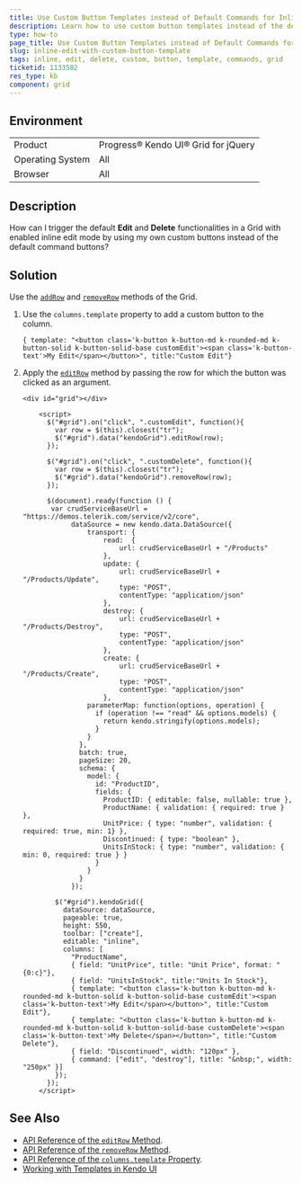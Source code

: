 ```yaml
---
title: Use Custom Button Templates instead of Default Commands for Inline Edit and Delete Functionalities
description: Learn how to use custom button templates instead of the default commands to edit and delete records in a Kendo UI Grid in inline edit mode.
type: how-to
page_title: Use Custom Button Templates instead of Default Commands for Inline Edit and Delete Functionalities - Kendo UI for jQuery Data Grid
slug: inline-edit-with-custom-button-template
tags: inline, edit, delete, custom, button, template, commands, grid
ticketid: 1133582
res_type: kb
component: grid
---
```


## Environment

<table>
 <tr>
  <td>Product</td>
  <td>Progress® Kendo UI® Grid for jQuery</td> 
 </tr>
 <tr>
  <td>Operating System</td>
  <td>All</td>
 </tr>
 <tr>
  <td>Browser</td>
  <td>All</td>
 </tr>
</table>


## Description

How can I trigger the default **Edit** and **Delete** functionalities in a Grid with enabled inline edit mode by using my own custom buttons instead of the default command buttons?

## Solution

Use the [`addRow`](/api/javascript/ui/grid/methods/addrow) and [`removeRow`](/api/javascript/ui/grid/methods/removerow) methods of the Grid.

1. Use the `columns.template` property to add a custom button to the column.

    ````dojo
    { template: "<button class='k-button k-button-md k-rounded-md k-button-solid k-button-solid-base customEdit'><span class='k-button-text'>My Edit</span></button>", title:"Custom Edit"}
    ````

1. Apply the [`editRow`](/api/javascript/ui/grid/methods/editrow) method by passing the row for which the button was clicked as an argument.

    ```dojo
    <div id="grid"></div>

        <script>
          $("#grid").on("click", ".customEdit", function(){
            var row = $(this).closest("tr");
            $("#grid").data("kendoGrid").editRow(row);
          });

          $("#grid").on("click", ".customDelete", function(){
            var row = $(this).closest("tr");
            $("#grid").data("kendoGrid").removeRow(row);
          });

          $(document).ready(function () {
           var crudServiceBaseUrl = "https://demos.telerik.com/service/v2/core",
                dataSource = new kendo.data.DataSource({
                    transport: {
                        read:  {
                            url: crudServiceBaseUrl + "/Products"
                        },
                        update: {
                            url: crudServiceBaseUrl + "/Products/Update",
                            type: "POST",
                    		contentType: "application/json"
                        },
                        destroy: {
                            url: crudServiceBaseUrl + "/Products/Destroy",
                            type: "POST",
                    		contentType: "application/json"
                        },
                        create: {
                            url: crudServiceBaseUrl + "/Products/Create",
                            type: "POST",
                    		contentType: "application/json"
                        },
                    parameterMap: function(options, operation) {
                      if (operation !== "read" && options.models) {
                        return kendo.stringify(options.models);
                      }
                    }
                  },
                  batch: true,
                  pageSize: 20,
                  schema: {
                    model: {
                      id: "ProductID",
                      fields: {
                        ProductID: { editable: false, nullable: true },
                        ProductName: { validation: { required: true } },
                        UnitPrice: { type: "number", validation: { required: true, min: 1} },
                        Discontinued: { type: "boolean" },
                        UnitsInStock: { type: "number", validation: { min: 0, required: true } }
                      }
                    }
                  }
                });

            $("#grid").kendoGrid({
              dataSource: dataSource,
              pageable: true,
              height: 550,
              toolbar: ["create"],
              editable: "inline",
              columns: [
                "ProductName",
                { field: "UnitPrice", title: "Unit Price", format: "{0:c}"},
                { field: "UnitsInStock", title:"Units In Stock"},
                { template: "<button class='k-button k-button-md k-rounded-md k-button-solid k-button-solid-base customEdit'><span class='k-button-text'>My Edit</span></button>", title:"Custom Edit"},
                { template: "<button class='k-button k-button-md k-rounded-md k-button-solid k-button-solid-base customDelete'><span class='k-button-text'>My Delete</span></button>", title:"Custom Delete"},
                { field: "Discontinued", width: "120px" },
                { command: ["edit", "destroy"], title: "&nbsp;", width: "250px" }]
            });
          });
        </script>
    ```

## See Also

* [API Reference of the `editRow` Method](https://docs.telerik.com/kendo-ui/api/javascript/ui/grid/methods/editrow).
* [API Reference of the `removeRow` Method](https://docs.telerik.com/kendo-ui/api/javascript/ui/grid/methods/removerow).
* [API Reference of the `columns.template` Property](https://docs.telerik.com/kendo-ui/api/javascript/ui/grid/configuration/columns.template).
* [Working with Templates in Kendo UI](https://docs.telerik.com/kendo-ui/framework/templates/overview)
